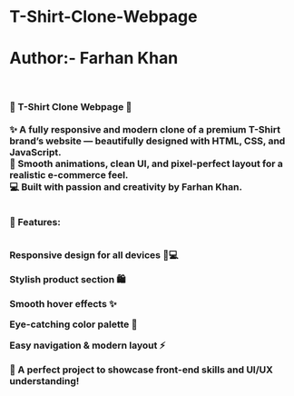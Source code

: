 # T-Shirt-Clone-Webpage 
<h1>Author:- Farhan Khan</h1>
<br>
<h3>🧢 T-Shirt Clone Webpage 👕<br><br>
✨ A fully responsive and modern clone of a premium T-Shirt brand’s website — beautifully designed with HTML, CSS, and JavaScript.<br>
🚀 Smooth animations, clean UI, and pixel-perfect layout for a realistic e-commerce feel.<br>
💻 Built with passion and creativity by Farhan Khan.<br><br>

🌈 Features:<br><br>

Responsive design for all devices 📱💻<br>

Stylish product section 🛍️<br>

Smooth hover effects ✨<br>

Eye-catching color palette 🎨<br>

Easy navigation & modern layout ⚡<br>

🎯 A perfect project to showcase front-end skills and UI/UX understanding!</h3>
